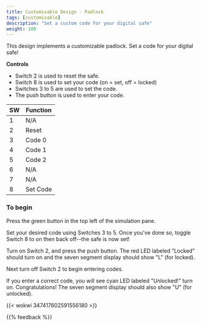 ```yaml
---
title: Customisable Design - Padlock
tags: [customisable]
description: "Set a custom code for your digital safe"
weight: 100
---
```


This design implements a customizable padlock. Set a code for your digital safe!

**Controls**
* Switch 2 is used to reset the safe. 
* Switch 8 is used to set your code (on = set, off = locked)
* Switches 3 to 5 are used to set the code.
* The push button is used to enter your code.


| SW      | Function| 
|---------|---------|
| 1       | N/A     | 
| 2       | Reset   | 
| 3       | Code 0  |
| 4       | Code 1  | 
| 5       | Code 2  | 
| 6       | N/A     |
| 7       | N/A     | 
| 8       | Set Code| 

### To begin

Press the green button in the top left of the simulation pane. 

Set your desired code using Switches 3 to 5. Once you've done so, toggle Switch 8 to on then back off--the safe is now set!

Turn on Switch 2, and press the push button. The red LED labeled "Locked" should turn on and the seven segment display should show "L" (for locked).

Next turn off Switch 2 to begin entering codes.  

If you enter a correct code, you will see cyan LED labeled "Unlocked!" turn on. Congratulations! The seven segment display should also show "U" (for unlocked).

{{< wokwi 347417602591556180 >}}
<br>

{{% feedback %}}
